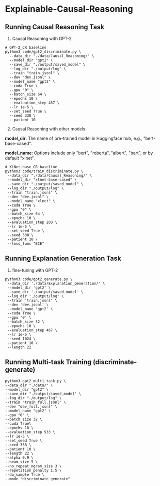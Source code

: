 # Explainable-Causal-Reasoning
 
## Running Causal Reasoning Task

1. Causal Reasoning with GPT-2
```
# GPT-2_CR baseline
python3 code/gpt2_discriminate.py \
  --data_dir "./data/Causal_Reasoning/" \
  --model_dir "gpt2" \
  --save_dir "./output/saved_model" \
  --log_dir "./output/log" \
  --train "train.jsonl" \
  --dev "dev.jsonl" \
  --model_name "gpt2" \
  --cuda True \
  --gpu "0" \
  --batch_size 64 \
  --epochs 10 \
  --evaluation_step 467 \
  --lr 1e-5 \
  --set_seed True \
  --seed 338 \
  --patient 10 
```

2. Causal Reasoning with other models

**model_dir**: The name of pre-trained model in Huggingface hub, e.g., "bert-base-cased".

**model_name**: Options include only "bert", "roberta", "albert", "bart", or by default "xlnet".

```
# XLNet-base_CR baseline
python3 code/train_discriminate.py \
 --data_dir "./data/Causal_Reasoning/" \
 --model_dir "xlnet-base-cased" \
 --save_dir "./output/saved_model" \
 --log_dir "./output/log" \
 --train "train.jsonl" \
 --dev "dev.jsonl" \
 --model_name "xlnet" \
 --cuda True \
 --gpu "0" \
 --batch_size 64 \
 --epochs 10 \
 --evaluation_step 200 \
 --lr 1e-5 \
 --set_seed True \
 --seed 338 \
 --patient 10 \
 --loss_func "BCE"
 ```
 
 ## Running Explanation Generation Task
 1. fine-tuning with GPT-2
 ```
 python3 code/gpt2_generate.py \
  --data_dir './data/Explanation_Generation/' \
  --model_dir 'gpt2' \
  --save_dir './output/saved_model' \
  --log_dir './output/log' \
  --train 'train.jsonl' \
  --dev 'dev.jsonl' \
  --model_name 'gpt2' \
  --cuda True \
  --gpu '0' \
  --batch_size 32 \
  --epochs 10 \
  --evaluation_step 467 \
  --lr 1e-5 \
  --seed 1024 \
  --patient 10 \
  --length 22
  ```
  
  ## Running Multi-task Training (discriminate-generate)
  ```
  python3 gpt2_multi_task.py \
  --data_dir "./data/" \
  --model_dir "gpt2" \
  --save_dir "./output/saved_model" \
  --log_dir "./output/log" \
  --train "train_full.jsonl" \
  --dev "dev_full.jsonl" \
  --model_name "gpt2" \
  --gpu "0" \
  --batch_size 32 \
  --cuda True\
  --epochs 10 \
  --evaluation_step 933 \
  --lr 1e-5 \
  --set_seed True \
  --seed 338 \
  --patient 10 \
  --length 22 \
  --alpha 0.9 \
  --beam_size 5 \
  --no_repeat_ngram_size 3 \
  --repetition_penalty 1.5 \
  --do_sample True \
  --mode "discriminate_generate"
  ```
